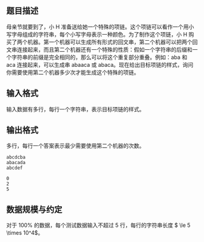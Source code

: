 ## 题目描述

母亲节就要到了，小 H 准备送给她一个特殊的项链。这个项链可以看作一个用小写字母组成的字符串，每个小写字母表示一种颜色。为了制作这个项链，小 H 购买了两个机器。第一个机器可以生成所有形式的回文串，第二个机器可以把两个回文串连接起来，而且第二个机器还有一个特殊的性质：假如一个字符串的后缀和一个字符串的前缀是完全相同的，那么可以将这个重复部分重叠。例如：$\text{aba}$ 和 $\text{aca}$ 连接起来，可以生成串 $\text{abaaca}$ 或 $\text{abaca}$。现在给出目标项链的样式，询问你需要使用第二个机器多少次才能生成这个特殊的项链。

## 输入格式

输入数据有多行，每行一个字符串，表示目标项链的样式。

## 输出格式

多行，每行一个答案表示最少需要使用第二个机器的次数。

```input1
abcdcba 
abacada 
abcdef
```

```output1
0
2
5
```

## 数据规模与约定

对于 $100\%$ 的数据，每个测试数据输入不超过 $5$ 行，每行的字符串长度 $ \le 5 \times 10^4$。

